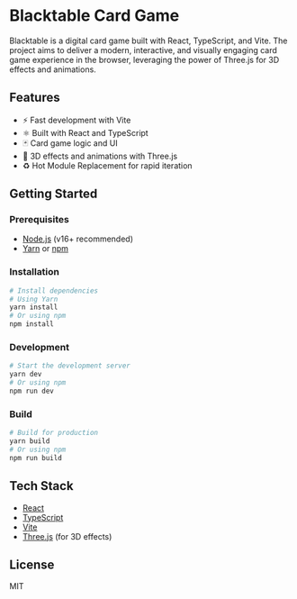 # Blacktable Card Game

Blacktable is a digital card game built with React, TypeScript, and Vite. The project aims to deliver a modern, interactive, and visually engaging card game experience in the browser, leveraging the power of Three.js for 3D effects and animations.

## Features

- ⚡️ Fast development with Vite
- ⚛️ Built with React and TypeScript
- 🃏 Card game logic and UI
- 🎲 3D effects and animations with Three.js
- ♻️ Hot Module Replacement for rapid iteration

## Getting Started

### Prerequisites

- [Node.js](https://nodejs.org/) (v16+ recommended)
- [Yarn](https://yarnpkg.com/) or [npm](https://www.npmjs.com/)

### Installation

```bash
# Install dependencies
# Using Yarn
yarn install
# Or using npm
npm install
```

### Development

```bash
# Start the development server
yarn dev
# Or using npm
npm run dev
```

### Build

```bash
# Build for production
yarn build
# Or using npm
npm run build
```

## Tech Stack

- [React](https://react.dev/)
- [TypeScript](https://www.typescriptlang.org/)
- [Vite](https://vitejs.dev/)
- [Three.js](https://threejs.org/) (for 3D effects)

## License

MIT
